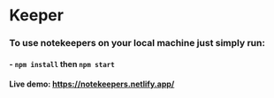 # Keeper
### To use notekeepers on your local machine just simply run:
#### - `npm install` then `npm start`

#### Live demo: https://notekeepers.netlify.app/
